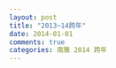 ```yaml
---
layout: post
title: "2013~14跨年"
date: 2014-01-01
comments: true
categories: 南雅 2014 跨年
---
```

<script type="text/javascript">
	if(mobilecheck==false){
		document.write('{% img img-responsive /images/post/20140101/20132014kuanian.jpg %}');
	}
	else{
		document.write('{% img img-responsive /images/mobile/post/20140101/20132014kuanian.jpg %}');
	}
</script>
<!--more-->